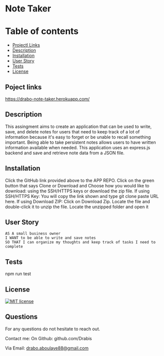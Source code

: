 # Note Taker

  # Table of contents
  * [Projectl Links](#projectlinks)
  * [Description](#description)
  * [Installation](#installation)
  * [User Story](#userstory)
  * [ Tests ](#Tests)
  * [License](#license)

   ## Poject links
   https://drabo-note-taker.herokuapp.com/

  ## Description
  This assingment aims to create an application that can be used to write, save, and delete notes for users that need to keep track of a lot of information because it's easy to forget or be unable to recall something important. Being able to take persistent notes allows users to have written information available when needed. This application uses an express.js backend and save and retrieve note data from a JSON file.
  
 

  ## Installation
  Click the GitHub link provided above to the APP REPO. Click on the green button that says Clone or Download and Choose how you would like to download: using the SSH/HTTPS keys or download the zip file. If using SSH/HTTPS Key: You will copy the link shown and type git clone paste URL here. If using Download ZIP: Click on Download Zip. Locate the file and double-click it to unzip the file. Locate the unzipped folder and open it

  ## User Story
    AS A small business owner
    I WANT to be able to write and save notes
    SO THAT I can organize my thoughts and keep track of tasks I need to complete


  ## Tests
  npm run test
  ## License
  [![MIT license](https://img.shields.io/badge/License-MIT-blue.svg)](https://lbesson.mit-license.org/)
  
  
  

  ## Questions
  For any questions do not hesitate to reach out. 

  Contact me:
  On Github: github.com/Drabis 

  Via Email: drabo.aboulaye88@gmail.com
